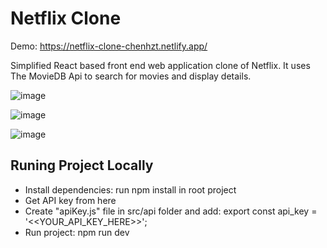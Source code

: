 # Netflix Clone

Demo: https://netflix-clone-chenhzt.netlify.app/

Simplified React based front end web application clone of Netflix. It uses The MovieDB Api to search for movies and display details.

![image](https://user-images.githubusercontent.com/66564928/114429389-0387e680-9bc6-11eb-8b80-4075cfd61c5d.png)

![image](https://user-images.githubusercontent.com/66564928/114429560-2e723a80-9bc6-11eb-961c-d50e69098580.png)

![image](https://user-images.githubusercontent.com/66564928/114429660-4944af00-9bc6-11eb-87ab-4b603dd42898.png)

## Runing Project Locally
* Install dependencies: run npm install in root project
* Get API key from here
* Create "apiKey.js" file in src/api folder and add: export const api_key = '<<YOUR_API_KEY_HERE>>';
* Run project: npm run dev
